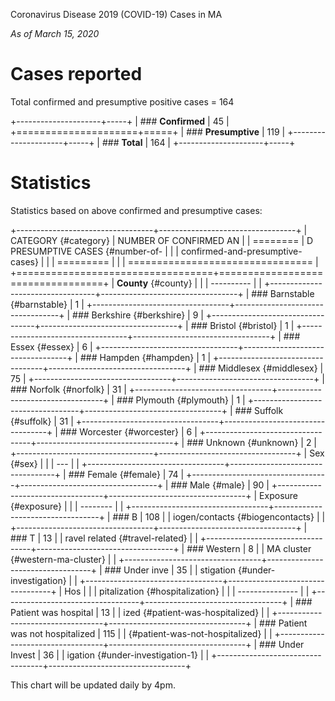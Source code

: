 Coronavirus Disease 2019 (COVID-19) Cases in MA

*As of March 15, 2020*

Cases reported
==============

Total confirmed and presumptive positive cases = 164

+---------------------+-----+
| ### **Confirmed**   | 45  |
+=====================+=====+
| ### **Presumptive** | 119 |
+---------------------+-----+
| ### **Total**       | 164 |
+---------------------+-----+

Statistics
==========

Statistics based on above confirmed and presumptive cases:

+----------------------------------+----------------------------------+
| CATEGORY {#category}             | NUMBER OF CONFIRMED AN           |
| ========                         | D PRESUMPTIVE CASES {#number-of- |
|                                  | confirmed-and-presumptive-cases} |
|                                  | =========                        |
|                                  | ================================ |
+==================================+==================================+
| **County** {#county}             |                                  |
| ----------                       |                                  |
+----------------------------------+----------------------------------+
| ### Barnstable {#barnstable}     | 1                                |
+----------------------------------+----------------------------------+
| ### Berkshire {#berkshire}       | 9                                |
+----------------------------------+----------------------------------+
| ### Bristol {#bristol}           | 1                                |
+----------------------------------+----------------------------------+
| ### Essex {#essex}               | 6                                |
+----------------------------------+----------------------------------+
| ### Hampden {#hampden}           | 1                                |
+----------------------------------+----------------------------------+
| ### Middlesex {#middlesex}       | 75                               |
+----------------------------------+----------------------------------+
| ### Norfolk {#norfolk}           | 31                               |
+----------------------------------+----------------------------------+
| ### Plymouth {#plymouth}         | 1                                |
+----------------------------------+----------------------------------+
| ### Suffolk {#suffolk}           | 31                               |
+----------------------------------+----------------------------------+
| ### Worcester {#worcester}       | 6                                |
+----------------------------------+----------------------------------+
| ### Unknown {#unknown}           | 2                                |
+----------------------------------+----------------------------------+
| Sex {#sex}                       |                                  |
| ---                              |                                  |
+----------------------------------+----------------------------------+
| ### Female {#female}             | 74                               |
+----------------------------------+----------------------------------+
| ### Male {#male}                 | 90                               |
+----------------------------------+----------------------------------+
| Exposure {#exposure}             |                                  |
| --------                         |                                  |
+----------------------------------+----------------------------------+
| ### B                            | 108                              |
| iogen/contacts {#biogencontacts} |                                  |
+----------------------------------+----------------------------------+
| ### T                            | 13                               |
| ravel related  {#travel-related} |                                  |
+----------------------------------+----------------------------------+
| ### Western                      | 8                                |
| MA cluster {#western-ma-cluster} |                                  |
+----------------------------------+----------------------------------+
| ### Under inve                   | 35                               |
| stigation {#under-investigation} |                                  |
+----------------------------------+----------------------------------+
| Hos                              |                                  |
| pitalization  {#hospitalization} |                                  |
| ---------------                  |                                  |
+----------------------------------+----------------------------------+
| ### Patient was hospital         | 13                               |
| ized {#patient-was-hospitalized} |                                  |
+----------------------------------+----------------------------------+
| ### Patient was not hospitalized | 115                              |
|  {#patient-was-not-hospitalized} |                                  |
+----------------------------------+----------------------------------+
| ### Under Invest                 | 36                               |
| igation {#under-investigation-1} |                                  |
+----------------------------------+----------------------------------+

This chart will be updated daily by 4pm.
